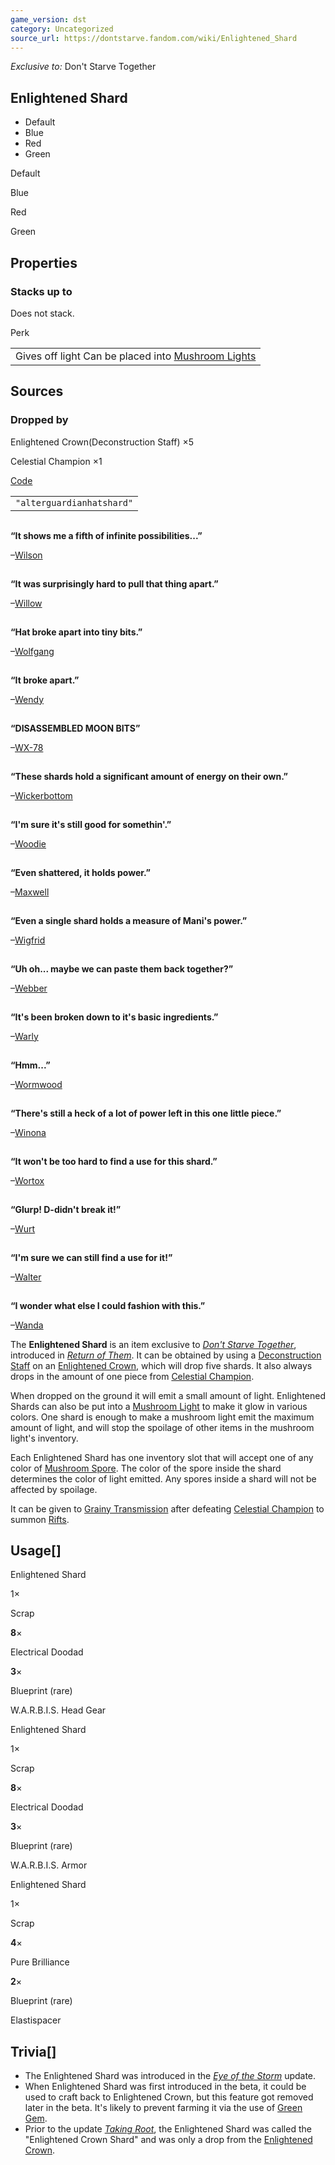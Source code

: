 ```yaml
---
game_version: dst
category: Uncategorized
source_url: https://dontstarve.fandom.com/wiki/Enlightened_Shard
---
```


*Exclusive to:* Don't Starve Together

## Enlightened Shard

* Default
* Blue
* Red
* Green

Default

Blue

Red

Green

## Properties

### Stacks up to

Does not stack.

Perk

|  |
| --- |
| Gives off light Can be placed into [Mushroom Lights](/wiki/Mushroom_Lights "Mushroom Lights") |

## Sources

### Dropped by

Enlightened Crown(Deconstruction Staff) ×5

Celestial Champion ×1

[Code](/wiki/Console "Console")

|  |
| --- |
| `"alterguardianhatshard"` |

![](data:image/gif;base64,R0lGODlhAQABAIABAAAAAP///yH5BAEAAAEALAAAAAABAAEAQAICTAEAOw%3D%3D)

**“**It shows me a fifth of infinite possibilities...**”**

–[Wilson](/wiki/Wilson "Wilson")

![](data:image/gif;base64,R0lGODlhAQABAIABAAAAAP///yH5BAEAAAEALAAAAAABAAEAQAICTAEAOw%3D%3D)

**“**It was surprisingly hard to pull that thing apart.**”**

–[Willow](/wiki/Willow "Willow")

![](data:image/gif;base64,R0lGODlhAQABAIABAAAAAP///yH5BAEAAAEALAAAAAABAAEAQAICTAEAOw%3D%3D)

**“**Hat broke apart into tiny bits.**”**

–[Wolfgang](/wiki/Wolfgang "Wolfgang")

![](data:image/gif;base64,R0lGODlhAQABAIABAAAAAP///yH5BAEAAAEALAAAAAABAAEAQAICTAEAOw%3D%3D)

**“**It broke apart.**”**

–[Wendy](/wiki/Wendy "Wendy")

![](data:image/gif;base64,R0lGODlhAQABAIABAAAAAP///yH5BAEAAAEALAAAAAABAAEAQAICTAEAOw%3D%3D)

**“**DISASSEMBLED MOON BITS**”**

–[WX-78](/wiki/WX-78 "WX-78")

![](data:image/gif;base64,R0lGODlhAQABAIABAAAAAP///yH5BAEAAAEALAAAAAABAAEAQAICTAEAOw%3D%3D)

**“**These shards hold a significant amount of energy on their own.**”**

–[Wickerbottom](/wiki/Wickerbottom "Wickerbottom")

![](data:image/gif;base64,R0lGODlhAQABAIABAAAAAP///yH5BAEAAAEALAAAAAABAAEAQAICTAEAOw%3D%3D)

**“**I'm sure it's still good for somethin'.**”**

–[Woodie](/wiki/Woodie "Woodie")

![](data:image/gif;base64,R0lGODlhAQABAIABAAAAAP///yH5BAEAAAEALAAAAAABAAEAQAICTAEAOw%3D%3D)

**“**Even shattered, it holds power.**”**

–[Maxwell](/wiki/Maxwell "Maxwell")

![](data:image/gif;base64,R0lGODlhAQABAIABAAAAAP///yH5BAEAAAEALAAAAAABAAEAQAICTAEAOw%3D%3D)

**“**Even a single shard holds a measure of Mani's power.**”**

–[Wigfrid](/wiki/Wigfrid "Wigfrid")

![](data:image/gif;base64,R0lGODlhAQABAIABAAAAAP///yH5BAEAAAEALAAAAAABAAEAQAICTAEAOw%3D%3D)

**“**Uh oh... maybe we can paste them back together?**”**

–[Webber](/wiki/Webber "Webber")

![](data:image/gif;base64,R0lGODlhAQABAIABAAAAAP///yH5BAEAAAEALAAAAAABAAEAQAICTAEAOw%3D%3D)

**“**It's been broken down to it's basic ingredients.**”**

–[Warly](/wiki/Warly "Warly")

![](data:image/gif;base64,R0lGODlhAQABAIABAAAAAP///yH5BAEAAAEALAAAAAABAAEAQAICTAEAOw%3D%3D)

**“**Hmm...**”**

–[Wormwood](/wiki/Wormwood "Wormwood")

![](data:image/gif;base64,R0lGODlhAQABAIABAAAAAP///yH5BAEAAAEALAAAAAABAAEAQAICTAEAOw%3D%3D)

**“**There's still a heck of a lot of power left in this one little piece.**”**

–[Winona](/wiki/Winona "Winona")

![](data:image/gif;base64,R0lGODlhAQABAIABAAAAAP///yH5BAEAAAEALAAAAAABAAEAQAICTAEAOw%3D%3D)

**“**It won't be too hard to find a use for this shard.**”**

–[Wortox](/wiki/Wortox "Wortox")

![](data:image/gif;base64,R0lGODlhAQABAIABAAAAAP///yH5BAEAAAEALAAAAAABAAEAQAICTAEAOw%3D%3D)

**“**Glurp! D-didn't break it!**”**

–[Wurt](/wiki/Wurt "Wurt")

![](data:image/gif;base64,R0lGODlhAQABAIABAAAAAP///yH5BAEAAAEALAAAAAABAAEAQAICTAEAOw%3D%3D)

**“**I'm sure we can still find a use for it!**”**

–[Walter](/wiki/Walter "Walter")

![](data:image/gif;base64,R0lGODlhAQABAIABAAAAAP///yH5BAEAAAEALAAAAAABAAEAQAICTAEAOw%3D%3D)

**“**I wonder what else I could fashion with this.**”**

–[Wanda](/wiki/Wanda "Wanda")

The **Enlightened Shard** is an item exclusive to *[Don't Starve Together](/wiki/Don%27t_Starve_Together "Don't Starve Together")*, introduced in *[Return of Them](/wiki/Return_of_Them "Return of Them")*. It can be obtained by using a [Deconstruction Staff](/wiki/Deconstruction_Staff "Deconstruction Staff") on an [Enlightened Crown](/wiki/Enlightened_Crown "Enlightened Crown"), which will drop five shards. It also always drops in the amount of one piece from [Celestial Champion](/wiki/Celestial_Champion "Celestial Champion").

When dropped on the ground it will emit a small amount of light. Enlightened Shards can also be put into a [Mushroom Light](/wiki/Mushroom_Lights "Mushroom Lights") to make it glow in various colors. One shard is enough to make a mushroom light emit the maximum amount of light, and will stop the spoilage of other items in the mushroom light's inventory.

Each Enlightened Shard has one inventory slot that will accept one of any color of [Mushroom Spore](/wiki/Mushroom_Spore "Mushroom Spore"). The color of the spore inside the shard determines the color of light emitted. Any spores inside a shard will not be affected by spoilage.

It can be given to [Grainy Transmission](/wiki/Grainy_Transmission "Grainy Transmission") after defeating [Celestial Champion](/wiki/Celestial_Champion "Celestial Champion") to summon [Rifts](/wiki/Rift "Rift").

## Usage[]

Enlightened Shard

1×

Scrap

**8**×

Electrical Doodad

**3**×

Blueprint (rare)

W.A.R.B.I.S. Head Gear

Enlightened Shard

1×

Scrap

**8**×

Electrical Doodad

**3**×

Blueprint (rare)

W.A.R.B.I.S. Armor

Enlightened Shard

1×

Scrap

**4**×

Pure Brilliance

**2**×

Blueprint (rare)

Elastispacer

## Trivia[]

* The Enlightened Shard was introduced in the *[Eye of the Storm](/wiki/Return_of_Them#Eye_of_the_Storm "Return of Them")* update.
* When Enlightened Shard was first introduced in the beta, it could be used to craft back to Enlightened Crown, but this feature got removed later in the beta. It's likely to prevent farming it via the use of [Green Gem](/wiki/Green_Gem "Green Gem").
* Prior to the update *[Taking Root](/wiki/From_Beyond#Taking_Root "From Beyond")*, the Enlightened Shard was called the "Enlightened Crown Shard" and was only a drop from the [Enlightened Crown](/wiki/Enlightened_Crown "Enlightened Crown").